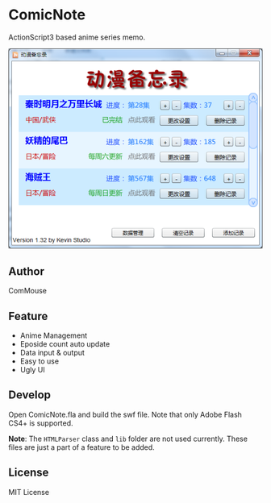 # ComicNote
ActionScript3 based anime series memo.

![image](https://github.com/ComMouse/ComicNote/raw/master/screenshot.png)

## Author
ComMouse

## Feature
- Anime Management
- Eposide count auto update
- Data input & output
- Easy to use
- Ugly UI

## Develop
Open ComicNote.fla and build the swf file. Note that only Adobe Flash CS4+ is supported.

__Note__: The ``HTMLParser`` class and ``lib`` folder are not used currently. These files are just a part of a feature to be added.

## License
MIT License
